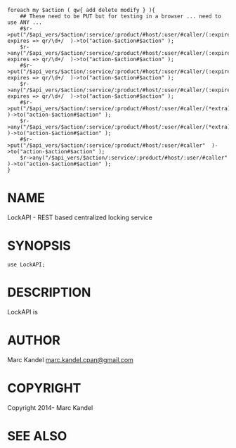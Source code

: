     foreach my $action ( qw{ add delete modify } ){
        ## These need to be PUT but for testing in a browser ... need to use ANY ...
        #$r->put("/$api_vers/$action/:service/:product/#host/:user/#caller/(:expires)", expires => qr/\d+/  )->to("action-$action#$action" );
        $r->any("/$api_vers/$action/:service/:product/#host/:user/#caller/(:expires)", expires => qr/\d+/  )->to("action-$action#$action" );
        #$r->put("/$api_vers/$action/:service/:product/#host/:user/#caller/(:expires)/(*extra"), expires => qr/\d+/  )->to("action-$action#$action" );
        $r->any("/$api_vers/$action/:service/:product/#host/:user/#caller/(:expires)/(*extra)", expires => qr/\d+/  )->to("action-$action#$action" );
        #$r->put("/$api_vers/$action/:service/:product/#host/:user/#caller/(*extra)"  )->to("action-$action#$action" );
        $r->any("/$api_vers/$action/:service/:product/#host/:user/#caller/(*extra)"  )->to("action-$action#$action" );
        #$r->put("/$api_vers/$action/:service/:product/#host/:user/#caller"  )->to("action-$action#$action" );
        $r->any("/$api_vers/$action/:service/:product/#host/:user/#caller"  )->to("action-$action#$action" );
    }

# NAME

LockAPI - REST based centralized locking service

# SYNOPSIS

    use LockAPI;

# DESCRIPTION

LockAPI is

# AUTHOR

Marc Kandel <marc.kandel.cpan@gmail.com>

# COPYRIGHT

Copyright 2014- Marc Kandel

# SEE ALSO
